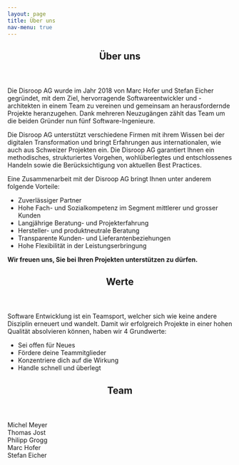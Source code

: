 ```yaml
---
layout: page
title: Über uns
nav-menu: true
---
```


<!-- Main -->
<div id="main" class="alt">

<!-- One -->
<section id="one">
	<div class="inner">
		<header class="major">
			<h1>Über uns</h1>
		</header>
<p>
Die Disroop AG wurde im Jahr 2018 von Marc Hofer und Stefan Eicher gegründet, mit dem Ziel, 
hervorragende Softwareentwickler und -architekten in einem Team zu vereinen und gemeinsam an herausfordernde Projekte heranzugehen. 
Dank mehreren Neuzugängen zählt das Team um die beiden Gründer nun fünf Software-Ingenieure.
<p>
</p>
Die Disroop AG unterstützt verschiedene Firmen mit ihrem Wissen bei der digitalen Transformation und bringt Erfahrungen aus internationalen, 
wie auch aus Schweizer Projekten ein. Die Disroop AG garantiert Ihnen ein methodisches, strukturiertes Vorgehen, wohlüberlegtes und entschlossenes 
Handeln sowie die Berücksichtigung von aktuellen Best Practices.
<p>
</p> 					
Eine Zusammenarbeit mit der Disroop AG bringt Ihnen unter anderem folgende Vorteile:
<p>
</p> 					
<ul>
  <li>Zuverlässiger Partner</li>
  <li>Hohe Fach- und Sozialkompetenz im Segment mittlerer und grosser Kunden</li>
  <li>Langjährige Beratung- und Projekterfahrung</li>
  <li>Hersteller- und produktneutrale Beratung</li>
  <li>Transparente Kunden- und Lieferantenbeziehungen</li>
  <li>Hohe Flexibilität in der Leistungserbringung</li>
</ul>
<p>
</p>
<b>
Wir freuen uns, Sie bei Ihren Projekten unterstützen zu dürfen.
</b> 					
</p>

</div>
</section>
<section id="two">
	<div class="inner">
		<header class="major">
			<h1>Werte</h1>
		</header>
<p>
Software Entwicklung ist ein Teamsport, welcher sich wie keine andere Disziplin erneuert und wandelt. 
Damit wir erfolgreich Projekte in einer hohen Qualität absolvieren können, haben wir 4 Grundwerte:</p> 					
<ul>
  <li>Sei offen für Neues</li>
  <li>Fördere deine Teammitglieder</li>
  <li>Konzentriere dich auf die Wirkung</li>
  <li>Handle schnell und überlegt</li>
</ul>
<p>
</p> 

</div>
</section>

<section id="two">
	<div class="inner">
		<header class="major">
			<h1>Team</h1>
		</header>
<div class="box alt">
	<div class="row 50% uniform">
		<div class="4u"><span class="image fit"><img src="{% link assets/images/pic08.jpg %}" alt="" /></span>Michel Meyer</div>
		<div class="4u"><span class="image fit"><img src="{% link assets/images/pic09.jpg %}" alt="" /></span>Thomas Jost</div>
		<div class="4u$"><span class="image fit"><img src="{% link assets/images/pic10.jpg %}" alt="" /></span>Philipp Grogg</div>
		<!-- Break -->
		<div class="4u"><span class="image fit"><img src="{% link assets/images/pic10.jpg %}" alt="" /></span>Marc Hofer</div>
		<div class="4u"><span class="image fit"><img src="{% link assets/images/pic08.jpg %}" alt="" /></span>Stefan Eicher</div>
	</div>
</div>
<p>
</p> 

</div>
</section>




</div>


